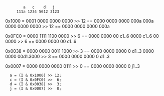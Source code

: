             a   c    d   j
         111a 1234 5612 3123
0x1000 = 0001 0000 0000 0000   >> 12 == 0000 0000 0000 000a
         000a 0000 0000 0000   >> 12 == 0000 0000 0000 000a

0x0FC0 = 0000 1111 1100 0000   >> 6  == 0000 0000 00 c1..6
         0000  c1..6 00 0000   >> 6  == 0000 0000 00 c1..6

0x0038 = 0000 0000 0011 1000   >> 3  == 0000 0000 0000 0 d1..3
         0000 0000 00d1.3000   >> 3  == 0000 0000 0000 0 d1..3

0x0007 = 0000 0000 0000 0111   >> 0  == 0000 0000 0000 0 j1..3

      a = (I & 0x1000) >> 12;
      c = (I & 0x0FC0) >>  6;
      d = (I & 0x0038) >>  3;
      j = (I & 0x0007) >>  0;